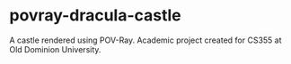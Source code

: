 # povray-dracula-castle
A castle rendered using POV-Ray. Academic project created for CS355 at Old Dominion University.
